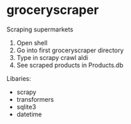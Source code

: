 # groceryscraper
Scraping supermarkets

1. Open shell
2. Go into first groceryscraper directory
3. Type in scrapy crawl aldi
4. See scraped products in Products.db

Libaries:
- scrapy
- transformers
- sqlite3
- datetime
